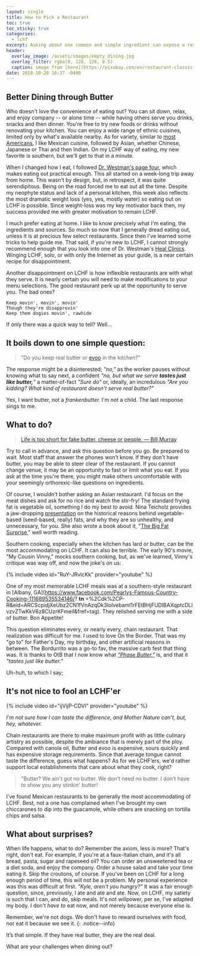 ```yaml
---
layout: single
title: How to Pick a Restaurant
toc: true
toc_sticky: true
categories:
  - lchf
excerpt: Asking about one common and simple ingredient can expose a restaurant
header:
  overlay_image: /assets/images/empty_dining.jpg
  overlay_filter: rgba(0, 128, 128, 0.5)
  caption: image from [here](https://pixabay.com/en/restaurant-classic-interior-decor-601304/)
date: 2018-10-28 16:37 -0400
---
```


## Better Dining through Butter

Who doesn&#39;t love the convenience of eating out? You can sit down, relax, and enjoy company -- or alone time -- while having others serve you drinks, snacks and then dinner. You&#39;re free to try new foods or drinks without renovating your kitchen. You can enjoy a wide range of ethnic cuisines, limited only by what&#39;s available nearby. As for variety, similar to [most Americans](https://parade.com/397203/parade/top-10-ethnic-cuisines-americans-crave-most/), I like Mexican cuisine, followed by Asian, whether Chinese, Japanese or Thai and then Indian. On my LCHF way of eating, my new favorite is southern, but we&#39;ll get to that in a minute.

When I changed how I eat, I followed [Dr. Westman&#39;s page four](https://healclinics.com/dr-westman-page-4/?ref=page-4-screenack&amp;utm_source=delicious-butter&amp;utm_medium=social&amp;utm_campaign=page%204,screenack), which makes eating out practical enough. This all started on a week-long trip away from home. This wasn&#39;t by design, but, in retrospect, it was quite serendipitous. Being on the road forced me to eat out all the time. Despite my neophyte status and lack of a personal kitchen, this week also reflects the most dramatic weight loss (yes, yes, mostly water) so eating out on LCHF is possible. Since weight-loss was my key motivator back then, my success provided me with greater motivation to remain LCHF.

I much prefer eating at home. I like to know precisely what I&#39;m eating, the ingredients and sources. So much so now that I generally dread eating out, unless it is at precious few select restaurants. Since then I&#39;ve learned some tricks to help guide me. That said, if you&#39;re new to LCHF, I cannot strongly recommend enough that you look into one of Dr. Westman&#39;s [Heal Clinics](https://healclinics.com/). Winging LCHF, solo, or with only the Internet as your guide, is a near certain recipe for disappointment.

Another disappointment on LCHF is how inflexible restaurants are with what they serve. It is nearly certain you will need to make modifications to your menu selections. The good restaurant perk up at the opportunity to serve you. The bad ones? 

~~~~
Keep movin', movin', movin'
Though they're disapprovin'
Keep them dogies movin', rawhide
~~~~

If only there was a quick way to tell?  Well&hellip;

## It boils down to one simple question:

> ”Do you keep real butter or [evoo](https://www.rachaelray.com/2009/05/17/what-makes-evoo-evoo/ "Rachel Ray explains the acronym EVOO") in the kitchen?”

The response might be a disinterested; _&quot;no,&quot;_ as the worker pauses without knowing what to say next, a confident _&quot;no, but what we serve **tastes just like butter,**&quot;_ a matter-of-fact _&quot;Sure do&quot;_ or, ideally, an incredulous _&quot;Are you kidding? What kind of restaurant doesn&#39;t serve real butter?&quot;_

Yes, I want butter, not a *frankenbutter.* I'm not a child. The last response sings to me.

## What to do?

<blockquote markdown="block" class="twitter-tweet" data-lang="en"><p lang="en" dir="ltr"><a href="https://twitter.com/biiimurray/status/608336023098167298?lang=en">Life is too short for fake butter, cheese or people. &mdash; Bill Murray</a></p><script async src="//platform.twitter.com/widgets.js" charset="utf-8"></script></blockquote>


Try to call in advance, and ask this question before you go. Be prepared to wait. Most staff that answer the phones won’t know. If they don&#39;t have butter, you may be able to steer clear of the restaurant. If you cannot change venue, it may be an opportunity to fast or limit what you eat. If you ask at the time you&#39;re there, you might make others uncomfortable with your seemingly orthorexic-like questions on ingredients.

Of course, I wouldn&#39;t bother asking an Asian restaurant. I&#39;d focus on the meat dishes and ask for no rice and watch the stir-fry! The standard frying fat is vegetable oil, something I do my best to avoid. Nina Teicholz provides a jaw-dropping [presentation](https://www.youtube.com/watch?v=Q2UnOryQiIY) on the historical reasons behind vegetable-based (seed-based, really) fats, and why they are so unhealthy, and unnecessary, for you. She also wrote a book about it, &quot;[The Big Fat Surprise](https://thebigfatsurprise.com/),&quot; well worth reading.

Southern cooking, especially when the kitchen has lard or butter, can be the most accommodating on LCHF. It can also be terrible. The early 90&#39;s movie, &quot;My Cousin Vinny,&quot; mocks southern cooking, but, as we&#39;ve learned, Vinny&#39;s critique was way off, and now the joke&#39;s on us: 

{% include video id="RuY-JRvlcKk" provider="youtube" %}

One of my most memorable LCHF meals was at a southern-style restaurant in [Albany, GA](https://www.facebook.com/Pearlys-Famous-Country-Cooking-111689535534146/? __tn__ =%2Cdk%2CP-R&amp;eid=ARCScpidjXeUbz2CN1fVnAzqDk3loIvebaml1rFEtBHjFUDlBAXqptcDLIvzvZTwKkV6z8CUzrKFmeiI&amp;fref=tag). They relished serving me with a side of butter. Bon Appetite!

This question eliminates every, or nearly every, chain restaurant. That realization was difficult for me. I used to love On the Border. That was my &quot;go to&quot; for Father&#39;s Day, my birthday, and other artificial reasons in between. The Bordurrito was a go-to fav, the massive carb fest that thing was. It is thanks to OtB that I now know what [_&quot;Phase Butter,&quot;_](https://www.amazon.com/Phase-Liquid-Butter-Alternative-Pack/dp/B01C3JVC2K "Phase Butter") is, and that it _&quot;tastes just like butter.&quot;_ 

Uh-huh, to which I say;

## It&#39;s not nice to fool an LCHF&#39;er

{% include video id="ijVijP-CDVI" provider="youtube" %}

_I'm not sure how I can taste the difference, and Mother Nature can't, but, hey, whatever._

Chain restaurants are there to make maximum profit with as little culinary artistry as possible, despite the ambiance that is merely part of the ploy. Compared with canola oil, Butter and evoo is expensive, sours quickly and has expensive storage requirements. Since that average tongue cannot taste the difference, guess what happens? As for we LCHF’ers, we&#39;d rather support local establishments that care about what they cook, right?

> &quot;Butter? We ain&#39;t got no butter. We don&#39;t need no butter. I don&#39;t have to show you any stinkin&#39; butter!

I&#39;ve found Mexican restaurants to be generally the most accommodating of LCHF. Best, not a one has complained when I&#39;ve brought my own chiccarones to dip into the guacamole, while others are snacking on tortilla chips and salsa.

## What about surprises?

When life happens, what to do? Remember the axiom, less is more? That's right, don't eat. For example, if you're at a faux-Italian chain, and it's all bread, pasta, sugar and rapeseed oil? You can order an unsweetened tea or a diet soda, and enjoy the company. Order a house salad and take your time eating it. Skip the croutons, of course. If you've been on LCHF for a long enough period of time, this will not be a problem. My personal experience was this was difficult at first. _"Kyle, aren't you hungry?"_ It was a fair enough question, since, previously, I ate and ate and ate. Now, on LCHF, my satiety is such that I can, and do, skip meals. It's not willpower, per se, I've adapted my body. I don't _have to_ eat now, and not merely because everyone else is.

Remember, we're not dogs. We don't have to reward ourselves with food, nor eat it because we see it.
{: .notice--info}

It’s that simple. If they have real butter, they are the real deal.

What are your challenges when dining out?
